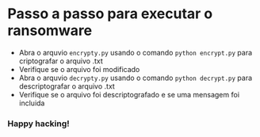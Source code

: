 # Passo a passo para executar o ransomware
 - Abra o arquvio ```encrypty.py``` usando o comando ```python encrypt.py``` para criptografar o arquivo .txt
 - Verifique se o arquivo foi modificado
 -  Abra o arquvio ```decrypty.py``` usando o comando ```python decrypt.py``` para descriptografar o arquivo .txt
 -  Verifique se o arquivo foi descriptografado e se uma mensagem foi incluida

### Happy hacking!
